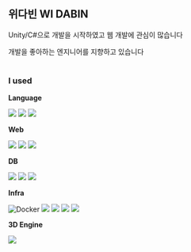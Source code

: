 ## 위다빈 WI DABIN
Unity/C#으로 개발을 시작하였고 웹 개발에 관심이 많습니다

개발을 좋아하는 엔지니어를 지향하고 있습니다
#  
### <b>I used</b>  

<b>Language</b>

<img src = "https://img.shields.io/badge/javascript-%23323330.svg?style=for-the-badge&logo=javascript&logoColor=%23F7DF1E"> <img src = "https://img.shields.io/badge/TypeScript-007ACC?style=for-the-badge&logo=typescript&logoColor=white"> <img src = "https://img.shields.io/badge/c%23-%23239120.svg?style=for-the-badge&logo=c-sharp&logoColor=white">

<b>Web</b>

<img src = "https://img.shields.io/badge/react-%2320232a.svg?style=for-the-badge&logo=react&logoColor=%2361DAFB"> <img src = "https://img.shields.io/badge/node.js-6DA55F?style=for-the-badge&logo=node.js&logoColor=white"> <img src = "https://img.shields.io/badge/express.js-%23404d59.svg?style=for-the-badge&logo=express&logoColor=%2361DAFB"> 

<b>DB</b>

<img src = "https://img.shields.io/badge/mysql-%2300f.svg?style=for-the-badge&logo=mysql&logoColor=white"> <img src = "https://img.shields.io/badge/-Sequelize-blue?style=for-the-badge"> <img src = "https://img.shields.io/badge/-TypeORM-red?style=for-the-badge">

<b>Infra</b>

![Docker](https://img.shields.io/badge/docker-%230db7ed.svg?style=for-the-badge&logo=docker&logoColor=white)
<img src = "https://img.shields.io/badge/-EC2-orange.svg?style=for-the-badge"> <img src = "https://img.shields.io/badge/-ELB-orange.svg?style=for-the-badge"> <img src = "https://img.shields.io/badge/-Route53-orange.svg?style=for-the-badge"> <img src = "https://img.shields.io/badge/-RDS-blue.svg?style=for-the-badge">

<b>3D Engine</b>

<img src = "https://img.shields.io/badge/unity-%23000000.svg?style=for-the-badge&logo=unity&logoColor=white">


